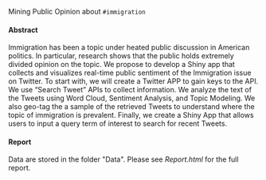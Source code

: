  Mining Public Opinion about `#immigration`


#### Abstract

Immigration has been a topic under heated public discussion in American politics.  In particular, research shows that the public holds extremely divided opinion on the topic. We propose to develop a Shiny app that collects and visualizes real-time public sentiment of the Immigration issue on Twitter. To start with, we will create a Twitter APP to gain keys to the API. We use “Search Tweet” APIs to collect information. We analyze the text of the Tweets using Word Cloud, Sentiment Analysis, and Topic Modeling. We also geo-tag the a sample of the retrieved Tweets to understand where the topic of immigration is prevalent. Finally, we create a Shiny App that allows users to input a query term of interest to search for recent Tweets.

#### Report

Data are stored in the folder "Data". Please see *Report.html* for the full report.
